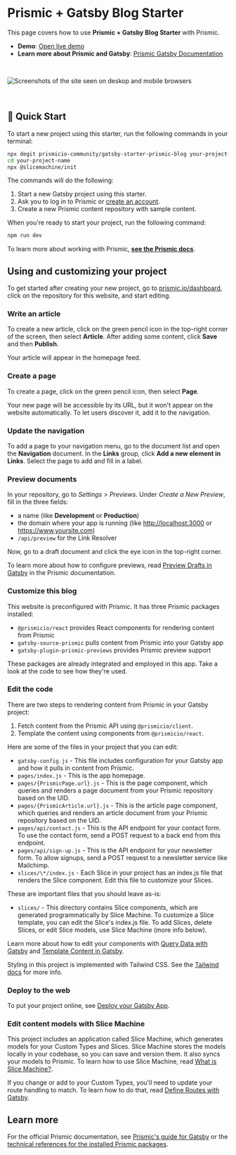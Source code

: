 # Prismic + Gatsby Blog Starter

This page covers how to use **Prismic + Gatsby Blog Starter** with Prismic.

- **Demo**: [Open live demo][live-demo]
- **Learn more about Prismic and Gatsby**: [Prismic Gatsby Documentation][prismic-docs]

&nbsp;

<img src="https://user-images.githubusercontent.com/8601064/163122284-5b80a81e-a4fd-482e-9bd5-99b22f61175f.png" alt="Screenshots of the site seen on deskop and mobile browsers" />

&nbsp;

## 🚀 Quick Start

To start a new project using this starter, run the following commands in your terminal:

```sh
npx degit prismicio-community/gatsby-starter-prismic-blog your-project-name
cd your-project-name
npx @slicemachine/init
```

The commands will do the following:

1. Start a new Gatsby project using this starter.
2. Ask you to log in to Prismic or [create an account][prismic-sign-up].
3. Create a new Prismic content repository with sample content.

When you're ready to start your project, run the following command:

```sh
npm run dev
```

To learn more about working with Prismic, [**see the Prismic docs**](https://prismic.io/docs/technologies/gatsby).

## Using and customizing your project

To get started after creating your new project, go to [prismic.io/dashboard](https://prismic.io/dashboard), click on the repository for this website, and start editing.

### Write an article

To create a new article, click on the green pencil icon in the top-right corner of the screen, then select **Article**. After adding some content, click **Save** and then **Publish**.

Your article will appear in the homepage feed.

### Create a page

To create a page, click on the green pencil icon, then select **Page**.

Your new page will be accessible by its URL, but it won't appear on the website automatically. To let users discover it, add it to the navigation.

### Update the navigation

To add a page to your navigation menu, go to the document list and open the **Navigation** document. In the **Links** group, click **Add a new element in Links**. Select the page to add and fill in a label.

### Preview documents

In your repository, go to _Settings > Previews_. Under _Create a New Preview_, fill in the three fields:

- a name (like **Development** or **Production**)
- the domain where your app is running (like <http://localhost:3000> or <https://www.yoursite.com>)
- `/api/preview` for the Link Resolver

Now, go to a draft document and click the eye icon in the top-right corner.

To learn more about how to configure previews, read [Preview Drafts in Gatsby](https://prismic.io/docs/technologies/preview-content-gatsby) in the Prismic documentation.

### Customize this blog

This website is preconfigured with Prismic. It has three Prismic packages installed:

- `@prismicio/react` provides React components for rendering content from Prismic
- `gatsby-source-prismic` pulls content from Prismic into your Gatsby app
- `gatsby-plugin-prismic-previews` provides Prismic preview support

These packages are already integrated and employed in this app. Take a look at the code to see how they're used.

### Edit the code

There are two steps to rendering content from Prismic in your Gatsby project:

1. Fetch content from the Prismic API using `@prismicio/client`.
2. Template the content using components from `@prismicio/react`.

Here are some of the files in your project that you can edit:

- `gatsby-config.js` - This file includes configuration for your Gatsby app and how it pulls in content from Prismic.
- `pages/index.js` - This is the app homepage.
- `pages/{PrismicPage.url}.js` - This is the page component, which queries and renders a page document from your Prismic repository based on the UID.
- `pages/{PrismicArticle.url}.js` - This is the article page component, which queries and renders an article document from your Prismic repository based on the UID.
- `pages/api/contact.js` - This is the API endpoint for your contact form. To use the contact form, send a POST request to a back end from this endpoint.
- `pages/api/sign-up.js` - This is the API endpoint for your newsletter form. To allow signups, send a POST request to a newsletter service like Mailchimp.
- `slices/\*/index.js` - Each Slice in your project has an index.js file that renders the Slice component. Edit this file to customize your Slices.

These are important files that you should leave as-is:

- `slices/` - This directory contains Slice components, which are generated programmatically by Slice Machine. To customize a Slice template, you can edit the Slice's index.js file. To add Slices, delete Slices, or edit Slice models, use Slice Machine (more info below).

Learn more about how to edit your components with [Query Data with Gatsby](https://prismic.io/docs/technologies/query-gatsby) and [Template Content in Gatsby](https://prismic.io/docs/technologies/template-content-gatsby).

Styling in this project is implemented with Tailwind CSS. See the [Tailwind docs](https://tailwindcss.com/docs) for more info.

### Deploy to the web

To put your project online, see [Deploy your Gatsby App](https://prismic.io/docs/technologies/deploy-gatsby).

### Edit content models with Slice Machine

This project includes an application called Slice Machine, which generates models for your Custom Types and Slices. Slice Machine stores the models locally in your codebase, so you can save and version them. It also syncs your models to Prismic. To learn how to use Slice Machine, read [What is Slice Machine?](https://prismic.io/docs/technologies/slice-machine).

If you change or add to your Custom Types, you'll need to update your route handling to match. To learn how to do that, read [Define Routes with Gatsby](https://prismic.io/docs/technologies/define-routes-gatsby).

## Learn more

For the official Prismic documentation, see [Prismic's guide for Gatsby](https://prismic.io/docs/technologies/gatsby) or the [technical references for the installed Prismic packages](https://prismic.io/docs/technologies/technical-references).

[prismic]: https://prismic.io/
[prismic-docs]: https://prismic.io/docs/technologies/gatsby
[prismic-sign-up]: https://prismic.io/dashboard/signup
[gatsby]: https://gatsby.org/
[live-demo]: https://gatsby-starter-prismic-blog.vercel.app/
